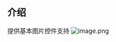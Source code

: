 ## 介绍
提供基本图片控件支持
![image.png](https://ymm-maliang.oss-cn-hangzhou.aliyuncs.com/ymm-maliang/godspenshop/TnJzEV_1583724722503.png)